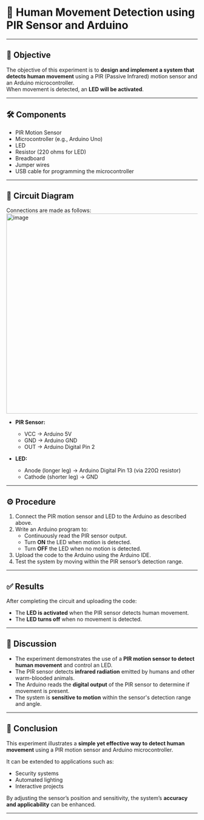 # 👀 Human Movement Detection using PIR Sensor and Arduino

---

## 🎯 Objective
The objective of this experiment is to **design and implement a system that detects human movement** using a PIR (Passive Infrared) motion sensor and an Arduino microcontroller.  
When movement is detected, an **LED will be activated**.

---

## 🛠️ Components
- PIR Motion Sensor  
- Microcontroller (e.g., Arduino Uno)  
- LED  
- Resistor (220 ohms for LED)  
- Breadboard  
- Jumper wires  
- USB cable for programming the microcontroller  

---

## 🔌 Circuit Diagram
Connections are made as follows:  
<img width="975" height="527" alt="image" src="https://github.com/user-attachments/assets/3f267ead-08e6-46b4-a065-b0ab86ffe89e" />

- **PIR Sensor:**  
  - VCC → Arduino 5V  
  - GND → Arduino GND  
  - OUT → Arduino Digital Pin 2  

- **LED:**  
  - Anode (longer leg) → Arduino Digital Pin 13 (via 220Ω resistor)  
  - Cathode (shorter leg) → GND  

---

## ⚙️ Procedure
1. Connect the PIR motion sensor and LED to the Arduino as described above.  
2. Write an Arduino program to:  
   - Continuously read the PIR sensor output.  
   - Turn **ON** the LED when motion is detected.  
   - Turn **OFF** the LED when no motion is detected.  
3. Upload the code to the Arduino using the Arduino IDE.  
4. Test the system by moving within the PIR sensor’s detection range.  

---

## ✅ Results
After completing the circuit and uploading the code:  

- The **LED is activated** when the PIR sensor detects human movement.  
- The **LED turns off** when no movement is detected.  

---

## 💬 Discussion
- The experiment demonstrates the use of a **PIR motion sensor to detect human movement** and control an LED.  
- The PIR sensor detects **infrared radiation** emitted by humans and other warm-blooded animals.  
- The Arduino reads the **digital output** of the PIR sensor to determine if movement is present.  
- The system is **sensitive to motion** within the sensor's detection range and angle.  

---

## 🏁 Conclusion
This experiment illustrates a **simple yet effective way to detect human movement** using a PIR motion sensor and Arduino microcontroller.  

It can be extended to applications such as:  
- Security systems  
- Automated lighting  
- Interactive projects  

By adjusting the sensor’s position and sensitivity, the system’s **accuracy and applicability** can be enhanced.  

---

